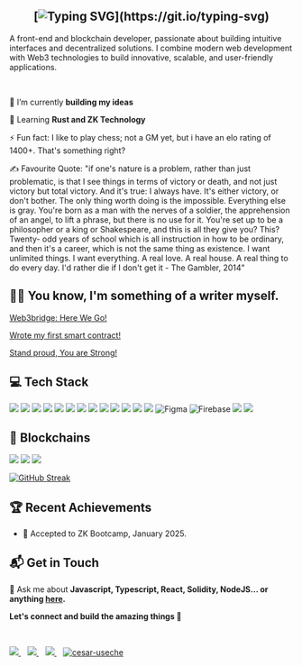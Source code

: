 <div align="center">

## [![Typing SVG](https://readme-typing-svg.herokuapp.com?font=Montserrat&weight=800&size=30&duration=3000&pause=1000&color=81AFBF&width=435&lines=SUPER+WELCOME+%F0%9F%A4%A9;I'm+Frankie!)](https://git.io/typing-svg)

</div>

A front-end and blockchain developer, passionate about building intuitive interfaces and decentralized solutions. I combine modern web development with Web3 technologies to build innovative, scalable, and user-friendly applications.

<br/>
 
🔭 I’m currently **building my ideas**
 
🌱 Learning **Rust and ZK Technology**

⚡ Fun fact: I like to play chess; not a GM yet, but i have an elo rating of 1400+. That's something right?

✍️ Favourite Quote: "if one's nature is a problem, rather than just problematic, is that I see things in terms of victory or death, and not just victory but total victory. And it's true: I always have. It's either victory, or don't bother. The only thing worth doing is the impossible. Everything else is gray. You're born as a man with the nerves of a soldier, the apprehension of an angel, to lift a phrase, but there is no use for it. You're set up to be a philosopher or a king or Shakespeare, and this is all they give you? This? Twenty- odd years of school which is all instruction in how to be ordinary, and then it's a career, which is not the same thing as existence. I want unlimited things. I want everything. A real love. A real house. A real thing to do every day. I'd rather die if I don't get it - The Gambler, 2014"
<br/>

## ✍🏾 You know, I'm something of a writer myself.
<a href='https://medium.com/@ejeziefranklin/web3bridge-here-we-go-dd2324ea7b42'>Web3bridge: Here We Go!</a>

<a href='https://medium.com/@ejeziefranklin/wrote-my-first-smart-contract-32d34cc13a38'>Wrote my first smart contract!</a>

<a href='https://medium.com/@ejeziefranklin/stand-proud-you-are-strong-f87cbd6c5804'>Stand proud, You are Strong!</a>
<br/>

## 💻 Tech Stack
<p>
 <img src="https://img.shields.io/badge/react%20-%2320232a.svg?&style=for-the-badge&logo=react&logoColor=%2361DAFB"/>		
 <img src= 'https://img.shields.io/badge/next.js-000000?style=for-the-badge&logo=nextdotjs&logoColor=white' />
 <img src= 'https://img.shields.io/badge/TypeScript-007ACC?style=for-the-badge&logo=typescript&logoColor=white' />
 <img src= 'https://img.shields.io/badge/Node.js-339933?style=for-the-badge&logo=nodedotjs&logoColor=white' />
 <img src="https://img.shields.io/badge/javascript%20-%23323330.svg?&style=for-the-badge&logo=javascript&logoColor=%23F7DF1E"/>
<img src="https://img.shields.io/badge/Tailwind_CSS-38B2AC?style=for-the-badge&logo=tailwind-css&logoColor=white"/>
 <img src= 'https://img.shields.io/badge/HTML5-E34F26?style=for-the-badge&logo=html5&logoColor=white' />
 <img src= 'https://img.shields.io/badge/CSS3-1572B6?style=for-the-badge&logo=css3&logoColor=white' />
 <img src= 'https://img.shields.io/badge/Bootstrap-563D7C?style=for-the-badge&logo=bootstrap&logoColor=white' />
 <img src= 'https://img.shields.io/badge/styled--components-DB7093?style=for-the-badge&logo=styled-components&logoColor=white' />
 <img src= 'https://img.shields.io/badge/Material--UI-0081CB?style=for-the-badge&logo=material-ui&logoColor=white' />
 <img src="https://img.shields.io/badge/GitHub-100000?style=for-the-badge&logo=github&logoColor=white"/>
 <img src="https://img.shields.io/badge/webpack%20-%238DD6F9.svg?&style=for-the-badge&logo=webpack&logoColor=black" />
 <img alt="Figma" src="https://img.shields.io/badge/figma%20-%23F24E1E.svg?&style=for-the-badge&logo=figma&logoColor=white"/>
 <img alt="Firebase" src="https://img.shields.io/badge/Vercel-000000?style=for-the-badge&logo=vercel&logoColor=white"/>
<img src="https://img.shields.io/badge/eslint-3A33D1?style=for-the-badge&logo=eslint&logoColor=white"/>
<img src="https://img.shields.io/badge/UpWork-6FDA44?style=for-the-badge&logo=Upwork&logoColor=white" />
</p>

## 🔗 Blockchains
<p>
 <img src="https://img.shields.io/badge/chainlink-375BD2?style=for-the-badge&logo=chainlink&logoColor=white"/>
 <img src="https://img.shields.io/badge/Ethereum-3C3C3D?style=for-the-badge&logo=Ethereum&logoColor=white"/>
 <img src="https://img.shields.io/badge/Stellar-090020?style=for-the-badge&logo=stellar&logoColor=white"/>
</p>

[![GitHub Streak](https://streak-stats.demolab.com?user=FrankiePower&theme=dark)](https://git.io/streak-stats)

## 🏆 Recent Achievements

- 🌟 Accepted to ZK Bootcamp,  January 2025.

## 📬 Get in Touch

💬 Ask me about **Javascript, Typescript, React, Solidity, NodeJS... or anything [here](mailto:ejeziefranklin@gmail.com?subject=Subject&body=Your%20message%20here).**

**Let's connect and build the amazing things 🚀**

<br/>

<p>
 <a href="https://wa.me/2348027410690?text=Hello Franky" target="_blank">
  <img src="https://img.shields.io/badge/WHATSAPP-%2325D366.svg?&style=for-the-badge&logo=whatsapp&logoColor=white" />
</a>&nbsp;&nbsp;
 <a href="mailto:ejeziefranklin@gmail.com?subject=Hello&body=Hi%20there!" target="_blank">
  <img src="https://img.shields.io/badge/email me-%23D14836.svg?&style=for-the-badge&logo=gmail&logoColor=white" />
</a>&nbsp;&nbsp;
<a href="https://twitter.com/FrankyEjezie" target="_blank">
  <img src="https://img.shields.io/badge/twitter-%231DA1F2.svg?&style=for-the-badge&logo=twitter&logoColor=white" />
</a>&nbsp;&nbsp;
<a href="#" target="_blank"><img src="https://img.shields.io/badge/LinkedIn-0077B5?style=for-the-badge&logo=linkedin&logoColor=white" alt="cesar-useche">
</a>
</p>
